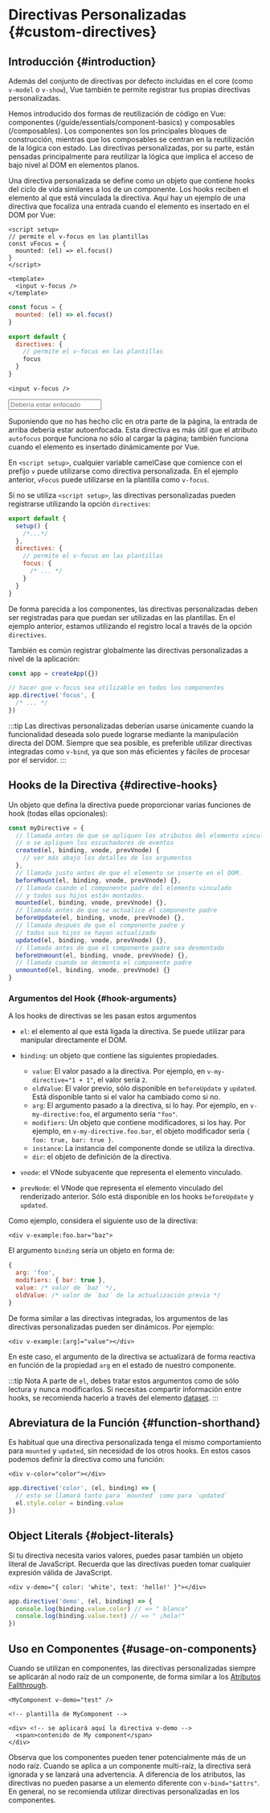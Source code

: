 # Directivas Personalizadas {#custom-directives}

<script setup>
const vFocus = {
  mounted: el => {
    el.focus()
  }
}
</script>

## Introducción {#introduction}

Además del conjunto de directivas por defecto incluidas en el core (como `v-model` o `v-show`), Vue también te permite registrar tus propias directivas personalizadas.

Hemos introducido dos formas de reutilización de código en Vue: componentes (/guide/essentials/component-basics) y composables (/composables). Los componentes son los principales bloques de construcción, mientras que los composables se centran en la reutilización de la lógica con estado. Las directivas personalizadas, por su parte, están pensadas principalmente para reutilizar la lógica que implica el acceso de bajo nivel al DOM en elementos planos.

Una directiva personalizada se define como un objeto que contiene hooks del ciclo de vida similares a los de un componente. Los hooks reciben el elemento al que está vinculada la directiva. Aquí hay un ejemplo de una directiva que focaliza una entrada cuando el elemento es insertado en el DOM por Vue:

<div class="composition-api">

```vue
<script setup>
// permite el v-focus en las plantillas
const vFocus = {
  mounted: (el) => el.focus()
}
</script>

<template>
  <input v-focus />
</template>
```

</div>

<div class="options-api">

```js
const focus = {
  mounted: (el) => el.focus()
}

export default {
  directives: {
    // permite el v-focus en las plantillas
    focus
  }
}
```

```vue-html
<input v-focus />
```

</div>

<div class="demo">
  <input v-focus placeholder="Debería estar enfocado" />
</div>

Suponiendo que no has hecho clic en otra parte de la página, la entrada de arriba debería estar autoenfocada. Esta directiva es más útil que el atributo `autofocus` porque funciona no sólo al cargar la página; también funciona cuando el elemento es insertado dinámicamente por Vue.

<div class="composition-api">

En `<script setup>`, cualquier variable camelCase que comience con el prefijo `v` puede utilizarse como directiva personalizada. En el ejemplo anterior, `vFocus` puede utilizarse en la plantilla como `v-focus`.

Si no se utiliza `<script setup>`, las directivas personalizadas pueden registrarse utilizando la opción `directives`:

```js
export default {
  setup() {
    /*...*/
  },
  directives: {
    // permite el v-focus en las plantillas
    focus: {
      /* ... */
    }
  }
}
```

</div>

<div class="options-api">

De forma parecida a los componentes, las directivas personalizadas deben ser registradas para que puedan ser utilizadas en las plantillas. En el ejemplo anterior, estamos utilizando el registro local a través de la opción `directives`.

</div>

También es común registrar globalmente las directivas personalizadas a nivel de la aplicación:

```js
const app = createApp({})

// hacer que v-focus sea utilizable en todos los componentes
app.directive('focus', {
  /* ... */
})
```

:::tip
Las directivas personalizadas deberían usarse únicamente cuando la funcionalidad deseada solo puede lograrse mediante la manipulación directa del DOM. Siempre que sea posible, es preferible utilizar directivas integradas como `v-bind`, ya que son más eficientes y fáciles de procesar por el servidor.
:::

## Hooks de la Directiva {#directive-hooks}

Un objeto que defina la directiva puede proporcionar varias funciones de hook (todas ellas opcionales):

```js
const myDirective = {
  // llamada antes de que se apliquen los atributos del elemento vinculado
  // o se apliquen los escuchadores de eventos
  created(el, binding, vnode, prevVnode) {
    // ver más abajo los detalles de los argumentos
  },
  // llamada justo antes de que el elemento se inserte en el DOM.
  beforeMount(el, binding, vnode, prevVnode) {},
  // llamada cuando el componente padre del elemento vinculado
  // y todos sus hijos están montados.
  mounted(el, binding, vnode, prevVnode) {},
  // llamada antes de que se actualice el componente padre
  beforeUpdate(el, binding, vnode, prevVnode) {},
  // llamada después de que el componente padre y
  // todos sus hijos se hayan actualizado
  updated(el, binding, vnode, prevVnode) {},
  // llamada antes de que el componente padre sea desmontado
  beforeUnmount(el, binding, vnode, prevVnode) {},
  // llamada cuando se desmonta el componente padre
  unmounted(el, binding, vnode, prevVnode) {}
}
```

### Argumentos del Hook {#hook-arguments}

A los hooks de directivas se les pasan estos argumentos

- `el`: el elemento al que está ligada la directiva. Se puede utilizar para manipular directamente el DOM.

- `binding`: un objeto que contiene las siguientes propiedades.

  - `value`: El valor pasado a la directiva. Por ejemplo, en `v-my-directive="1 + 1"`, el valor sería `2`.
  - `oldValue`: El valor previo, sólo disponible en `beforeUpdate` y `updated`. Está disponible tanto si el valor ha cambiado como si no.
  - `arg`: El argumento pasado a la directiva, si lo hay. Por ejemplo, en `v-my-directive:foo`, el argumento sería `"foo"`.
  - `modifiers`: Un objeto que contiene modificadores, si los hay. Por ejemplo, en `v-my-directive.foo.bar`, el objeto modificador sería `{ foo: true, bar: true }`.
  - `instance`: La instancia del componente donde se utiliza la directiva.
  - `dir`: el objeto de definición de la directiva.

- `vnode`: el VNode subyacente que representa el elemento vinculado.
- `prevNode`: el VNode que representa el elemento vinculado del renderizado anterior. Sólo está disponible en los hooks `beforeUpdate` y `updated`.

Como ejemplo, considera el siguiente uso de la directiva:

```vue-html
<div v-example:foo.bar="baz">
```

El argumento `binding` sería un objeto en forma de:

```js
{
  arg: 'foo',
  modifiers: { bar: true },
  value: /* valor de `baz` */,
  oldValue: /* valor de `baz` de la actualización previa */
}
```

De forma similar a las directivas integradas, los argumentos de las directivas personalizadas pueden ser dinámicos. Por ejemplo:

```vue-html
<div v-example:[arg]="value"></div>
```

En este caso, el argumento de la directiva se actualizará de forma reactiva en función de la propiedad `arg` en el estado de nuestro componente.

:::tip Nota
A parte de `el`, debes tratar estos argumentos como de sólo lectura y nunca modificarlos. Si necesitas compartir información entre hooks, se recomienda hacerlo a través del elemento [dataset](https://developer.mozilla.org/en-US/docs/Web/API/HTMLElement/dataset).
:::

## Abreviatura de la Función {#function-shorthand}

Es habitual que una directiva personalizada tenga el mismo comportamiento para `mounted` y `updated`, sin necesidad de los otros hooks. En estos casos podemos definir la directiva como una función:

```vue-html
<div v-color="color"></div>
```

```js
app.directive('color', (el, binding) => {
  // esto se llamará tanto para `mounted` como para `updated`
  el.style.color = binding.value
})
```

## Object Literals {#object-literals}

Si tu directiva necesita varios valores, puedes pasar también un objeto literal de JavaScript. Recuerda que las directivas pueden tomar cualquier expresión válida de JavaScript.

```vue-html
<div v-demo="{ color: 'white', text: 'hello!' }"></div>
```

```js
app.directive('demo', (el, binding) => {
  console.log(binding.value.color) // => " blanco"
  console.log(binding.value.text) // => " ¡hola!"
})
```

## Uso en Componentes {#usage-on-components}

Cuando se utilizan en componentes, las directivas personalizadas siempre se aplicarán al nodo raíz de un componente, de forma similar a los [Atributos Fallthrough](/guide/components/attrs).

```vue-html
<MyComponent v-demo="test" />
```

```vue-html
<!-- plantilla de MyComponent -->

<div> <!-- se aplicará aquí la directiva v-demo -->
  <span>contenido de My component</span>
</div>
```

Observa que los componentes pueden tener potencialmente más de un nodo raíz. Cuando se aplica a un componente multi-raíz, la directiva será ignorada y se lanzará una advertencia. A diferencia de los atributos, las directivas no pueden pasarse a un elemento diferente con `v-bind="$attrs"`. En general, no se recomienda utilizar directivas personalizadas en los componentes.
